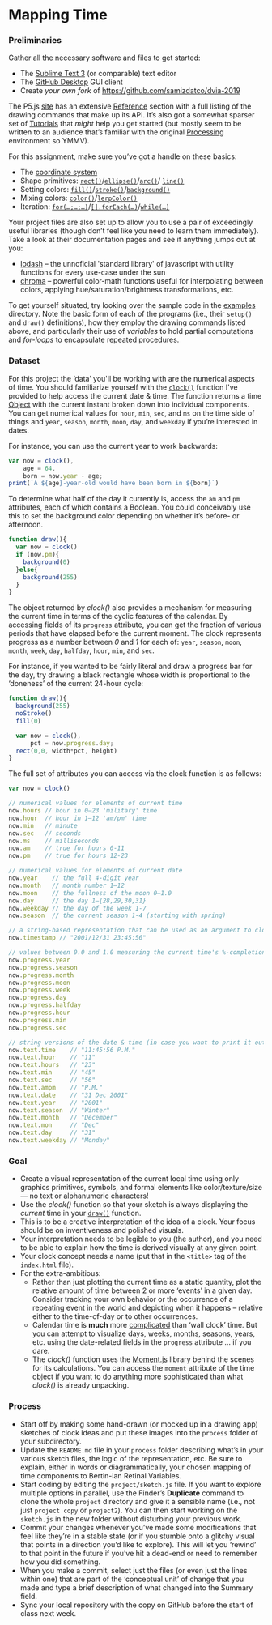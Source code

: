 # Mapping Time

### Preliminaries

Gather all the necessary software and files to get started:

- The [Sublime Text 3](http://www.sublimetext.com) (or comparable) text editor
- The [GitHub Desktop](https://desktop.github.com) GUI client
- Create *your own fork* of https://github.com/samizdatco/dvia-2019

The P5.js [site](https://p5js.org) has an extensive [Reference](https://p5js.org/reference/) section with a full listing of the drawing commands that make up its API. It’s also got a somewhat sparser set of [Tutorials](https://p5js.org/learn/) that *might* help you get started (but mostly seem to be written to an audience that’s familiar with the original [Processing](http://processing.org/) environment so YMMV).

For this assignment, make sure you’ve got a handle on these basics:

- The [coordinate system](https://processing.org/tutorials/drawing/)
- Shape primitives: [`rect()`](https://p5js.org/reference/#/p5/rect)/[`ellipse()`](https://p5js.org/reference/#/p5/ellipse)/[`arc()`](https://p5js.org/reference/#/p5/arc)/
[`line()`](https://p5js.org/reference/#/p5/line)
- Setting colors: [`fill()`](https://p5js.org/reference/#/p5/fill)/[`stroke()`](https://p5js.org/reference/#/p5/stroke)/[`background()`](https://p5js.org/reference/#/p5/background)
- Mixing colors: [`color()`](https://p5js.org/reference/#/p5/color)/[`lerpColor()`](https://p5js.org/reference/#/p5/lerpColor)
- Iteration: [`for(…;…;…)`](https://developer.mozilla.org/en-US/docs/Web/JavaScript/Reference/Statements/for)/[`[].forEach(…)`](https://developer.mozilla.org/en-US/docs/Web/JavaScript/Reference/Global_Objects/Array/forEach)/[`while(…)`](https://developer.mozilla.org/en-US/docs/Web/JavaScript/Reference/Statements/while)

Your project files are also set up to allow you to use a pair of exceedingly useful libraries (though don’t feel like you need to learn them immediately). Take a look at their documentation pages and see if anything jumps out at you:

* [lodash](https://lodash.com/docs) – the unnoficial 'standard library' of javascript with utility functions for every use-case under the sun
* [chroma](https://vis4.net/chromajs/) – powerful color-math functions useful for interpolating between colors, applying hue/saturation/brightness transformations, etc.

To get yourself situated, try looking over the sample code in the [examples](./examples) directory. Note the basic form of each of the programs (i.e., their `setup()` and `draw()` definitions), how they employ the drawing commands listed above, and particularly their use of *variables* to hold partial computations and *for-loops* to encapsulate repeated procedures.


### Dataset

For this project the ‘data’ you'll be working with are the numerical aspects of time. You should familiarize yourself with the [`clock()`](libraries/clock.js) function I've provided to help access the current date & time. The function returns a time [Object](https://developer.mozilla.org/en-US/docs/Learn/JavaScript/Objects/Basics) with the current instant broken down into individual components. You can get numerical values for `hour`, `min`, `sec`, and `ms` on the time side of things and `year`, `season`, `month`, `moon`, `day`, and `weekday` if you’re interested in dates.

For instance, you can use the current year to work backwards:

```js
var now = clock(),
    age = 64,
    born = now.year - age;
print(`A ${age}-year-old would have been born in ${born}`)
```

To determine what half of the day it currently is, access the `am` and `pm` attributes, each of which contains a Boolean. You could conceivably use this to set the background color depending on whether it’s before- or afternoon.

```js
function draw(){
  var now = clock()
  if (now.pm){
    background(0)
  }else{
    background(255)
  }
}
```

The object returned by *clock()* also provides a mechanism for measuring the current time in terms of the cyclic features of the calendar. By accessing fields of its `progress` attribute, you can get the fraction of various periods that have elapsed before the current moment. The clock represents progress as a number between *0* and *1* for each of: `year`, `season`, `moon`, `month`, `week`, `day`, `halfday`, `hour`, `min`, and `sec`.

For instance, if you wanted to be fairly literal and draw a progress bar for the day, try drawing a black rectangle whose width is proportional to the ‘doneness’ of the current 24-hour cycle:

```js
function draw(){
  background(255)
  noStroke()
  fill(0)

  var now = clock(),
      pct = now.progress.day;
  rect(0,0, width*pct, height)
}
```


The full set of attributes you can access via the clock function is as follows:

```js
var now = clock()

// numerical values for elements of current time
now.hours // hour in 0–23 'military' time
now.hour  // hour in 1–12 'am/pm' time
now.min   // minute
now.sec   // seconds
now.ms    // milliseconds
now.am    // true for hours 0-11
now.pm    // true for hours 12-23

// numerical values for elements of current date
now.year    // the full 4-digit year
now.month   // month number 1–12
now.moon    // the fullness of the moon 0–1.0
now.day     // the day 1–{28,29,30,31}
now.weekday // the day of the week 1-7
now.season  // the current season 1-4 (starting with spring)

// a string-based representation that can be used as an argument to clockStart
now.timestamp // "2001/12/31 23:45:56"

// values between 0.0 and 1.0 measuring the current time's %-completion of various cycles
now.progress.year
now.progress.season
now.progress.month
now.progress.moon
now.progress.week
now.progress.day
now.progress.halfday
now.progress.hour
now.progress.min
now.progress.sec

// string versions of the date & time (in case you want to print it out)
now.text.time    // "11:45:56 P.M."
now.text.hour    // "11"
now.text.hours   // "23"
now.text.min     // "45"
now.text.sec     // "56"
now.text.ampm    // "P.M."
now.text.date    // "31 Dec 2001"
now.text.year    // "2001"
now.text.season  // "Winter"
now.text.month   // "December"
now.text.mon     // "Dec"
now.text.day     // "31"
now.text.weekday // "Monday"
```

### Goal

- Create a visual representation of the current local time using only graphics primitives, symbols, and formal elements like color/texture/size — no text or alphanumeric characters!
- Use the *clock()* function so that your sketch is always displaying the *current* time in your [`draw()`](https://p5js.org/reference/#/p5/draw) function.
- This is to be a creative interpretation of the idea of a clock. Your focus should be on inventiveness and polished visuals. 
- Your interpretation needs to be legible to you (the author), and you need to be able to explain how the time is derived visually at any given point. 
- Your clock concept needs a name (put that in the `<title>` tag of the `index.html` file).
- For the extra-ambitious:
  * Rather than just plotting the current time as a static quantity, plot the relative amount of time between 2 or more ‘events’ in a given day. Consider tracking your own behavior or the occurrence of a repeating event in the world and depicting when it happens – relative either to the time-of-day or to other occurrences.
  * Calendar time is **much** more [complicated](http://infiniteundo.com/post/25326999628/falsehoods-programmers-believe-about-time) than ‘wall clock’ time. But you can attempt to visualize days, weeks, months, seasons, years, etc. using the date-related fields in the `progress` attribute ... if you dare.
  * The *clock()* function uses the [Moment.js](https://momentjs.com) library behind the scenes for its calculations. You can access the `moment` attribute of the time object if you want to do anything more sophisticated than what *clock()* is already unpacking.


### Process

- Start off by making some hand-drawn (or mocked up in a drawing app) sketches of clock ideas and put these images into the `process` folder of your subdirectory.
- Update the `README.md` file in your `process` folder describing what’s in your various sketch files, the logic of the representation, etc. Be sure to explain, either in words or diagrammatically, your chosen mapping of time components to Bertin-ian Retinal Variables.
- Start coding by editing the `project/sketch.js` file. If you want to explore multiple options in parallel, use the Finder’s **Duplicate** command to clone the whole `project` directory and give it a sensible name (i.e., not just `project copy` or `project2`). You can then start working on the `sketch.js` in the new folder without disturbing your previous work.
- Commit your changes whenever you’ve made some modifications that feel like they’re in a stable state (or if you stumble onto a glitchy visual that points in a direction you’d like to explore). This will let you ‘rewind’ to that point in the future if you’ve hit a dead-end or need to remember how you did something.
- When you make a commit, select just the files (or even just the lines within one) that are part of the ‘conceptual unit’ of change that you made and type a brief description of what changed into the Summary field.
- Sync your local repository with the copy on GitHub before the start of class next week.
